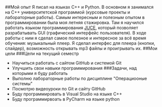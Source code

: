 ##Мой опыт
Я писал на языках C++ и Python. В основном я занимался на C++ университетской программой (курсовые проекты и лабораторные работы). 
Самым интересным и полезным опытом в программировании была моя летняя стажировка. Там я научился работать языком программирования [JUCE](https://juce.com/), который позволяет разрабатывать GUI (графический интерфейс пользователя). 
В ходе работы с ним я сделал самое полезное и интересное за всё время обучения: музыкальный плеер. Я сделал интерфес для плеера (кнопки, слайдер), возможность открывать mp3 файлы и проигрывать их.
##Мои цели
###Цели на текущий семестр
- Научиться работать с сайтом GitHub и системой Git
- Улучшить свои навыки программирования
###Задачи, над которыми я буду работать
- Выполню лабораторные работы по дисциплине "Операциооные системы"
- Посмотрю видеоуроки по Git и сайту GitHub
- Буду программировать в Visual Studio на языке C++
- Буду программирвоать в PyCharm на языке python
